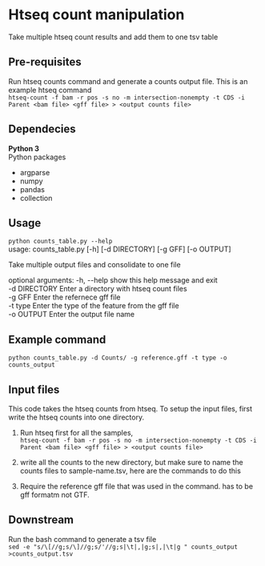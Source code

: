 # Htseq count manipulation
Take multiple htseq count results and add them to one tsv table

## Pre-requisites 
Run htseq counts command and generate a counts output file. This is an example htseq command \
`htseq-count -f bam -r pos -s no -m intersection-nonempty -t CDS -i Parent <bam file> <gff file> > <output counts file>`

## Dependecies 
**Python 3** \
Python packages 
- argparse
- numpy
- pandas
- collection 

## Usage 
`python counts_table.py --help` \
usage: counts_table.py [-h] [-d DIRECTORY] [-g GFF] [-o OUTPUT]

Take multiple output files and consolidate to one file

optional arguments:
  -h, --help    show this help message and exit \
  -d DIRECTORY  Enter a directory with htseq count files \
  -g GFF        Enter the refernece gff file \
  -t type       Enter the type of the feature from the gff file \
  -o OUTPUT     Enter the output file name

## Example command 
`python counts_table.py -d Counts/ -g reference.gff -t type -o counts_output`

## Input files
This code takes the htseq counts from htseq. To setup the input files, first write the htseq counts into one directory.
1) Run htseq first for all the samples, \
`htseq-count -f bam -r pos -s no -m intersection-nonempty -t CDS -i Parent <bam file> <gff file> > <output counts file>`

2) write all the counts to the new directory, but make sure to name the counts files to sample-name.tsv, here are the commands to do this 

3) Require the reference gff file that was used in the command. has to be gff formatm not GTF.

## Downstream 
Run the bash command to generate a tsv file \
`sed -e "s/\[//g;s/\]//g;s/'//g;s|\t|,|g;s|,|\t|g " counts_output >counts_output.tsv`



